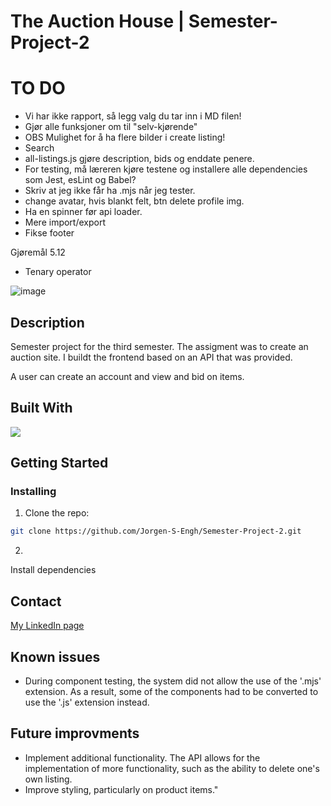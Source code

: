# The Auction House | Semester-Project-2

# TO DO

- Vi har ikke rapport, så legg valg du tar inn i MD filen!
- Gjør alle funksjoner om til "selv-kjørende"
- OBS Mulighet for å ha flere bilder i create listing!
- Search
- all-listings.js gjøre description, bids og enddate penere.
- For testing, må læreren kjøre testene og installere alle dependencies som Jest, esLint og Babel?
- Skriv at jeg ikke får ha .mjs når jeg tester.
- change avatar, hvis blankt felt, btn delete profile img.
- Ha en spinner før api loader.
- Mere import/export
- Fikse footer

Gjøremål 5.12

- Tenary operator




![image]()



## Description

Semester project for the third semester. The assigment was to create an auction site. I buildt the frontend based on an API that was provided.  

A user can create an account and view and bid on items. 

## Built With

<p>
  <a href="https://skillicons.dev">
    <img src="https://skillicons.dev/icons?i=html,sass,js,bootstrap,github,vscode,adobexd" />
  </a>
</p>

## Getting Started

### Installing

1. Clone the repo:

```bash
git clone https://github.com/Jorgen-S-Engh/Semester-Project-2.git
```

2. 
Install dependencies

## Contact

[My LinkedIn page](https://www.linkedin.com/in/j%C3%B8rgen-wiksaas-engh-902669100/)

## Known issues
* During component testing, the system did not allow the use of the '.mjs' extension. As a result, some of the components had to be converted to use the '.js' extension instead.

## Future improvments
* Implement additional functionality. The API allows for the implementation of more functionality, such as the ability to delete one's own listing. 
* Improve styling, particularly on product items."
